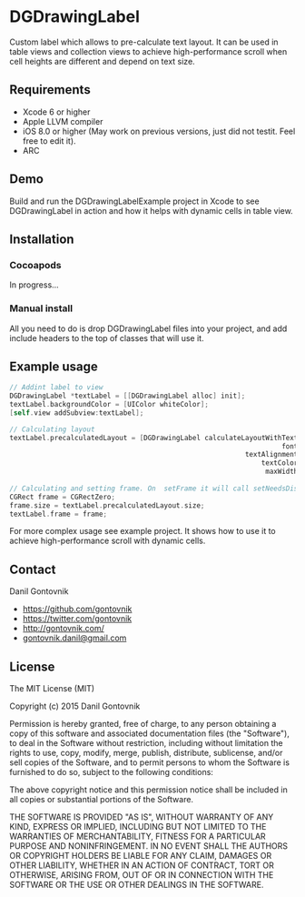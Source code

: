 # DGDrawingLabel
Custom label which allows to pre-calculate text layout. It can be used in table views and collection views to achieve high-performance scroll when cell heights are different and depend on text size.

## Requirements
* Xcode 6 or higher
* Apple LLVM compiler
* iOS 8.0 or higher (May work on previous versions, just did not testit. Feel free to edit it).
* ARC

## Demo

Build and run the DGDrawingLabelExample project in Xcode to see DGDrawingLabel in action and how it helps with dynamic cells in table view.

## Installation

### Cocoapods

In progress...

### Manual install

All you need to do is drop DGDrawingLabel files into your project, and add include headers to the top of classes that will use it.

## Example usage

``` objective-c
// Addint label to view
DGDrawingLabel *textLabel = [[DGDrawingLabel alloc] init];
textLabel.backgroundColor = [UIColor whiteColor];
[self.view addSubview:textLabel];

// Calculating layout
textLabel.precalculatedLayout = [DGDrawingLabel calculateLayoutWithText:@"text goes here"
                                                                   font:[UIFont systemFontOfSize:16.0f]
                                                          textAlignment:NSTextAlignmentCenter
                                                              textColor:[UIColor grayColor]
                                                               maxWidth:self.view.bounds.size.width];
                                                               
// Calculating and setting frame. On  setFrame it will call setNeedsDisplay and will draw text using precalculated layout.
CGRect frame = CGRectZero;
frame.size = textLabel.precalculatedLayout.size;
textLabel.frame = frame;
```

For more complex usage see example project. It shows how to use it to achieve high-performance scroll with dynamic cells.

## Contact

Danil Gontovnik

- https://github.com/gontovnik
- https://twitter.com/gontovnik
- http://gontovnik.com/
- gontovnik.danil@gmail.com


## License

The MIT License (MIT)

Copyright (c) 2015 Danil Gontovnik

Permission is hereby granted, free of charge, to any person obtaining a copy
of this software and associated documentation files (the "Software"), to deal
in the Software without restriction, including without limitation the rights
to use, copy, modify, merge, publish, distribute, sublicense, and/or sell
copies of the Software, and to permit persons to whom the Software is
furnished to do so, subject to the following conditions:

The above copyright notice and this permission notice shall be included in all
copies or substantial portions of the Software.

THE SOFTWARE IS PROVIDED "AS IS", WITHOUT WARRANTY OF ANY KIND, EXPRESS OR
IMPLIED, INCLUDING BUT NOT LIMITED TO THE WARRANTIES OF MERCHANTABILITY,
FITNESS FOR A PARTICULAR PURPOSE AND NONINFRINGEMENT. IN NO EVENT SHALL THE
AUTHORS OR COPYRIGHT HOLDERS BE LIABLE FOR ANY CLAIM, DAMAGES OR OTHER
LIABILITY, WHETHER IN AN ACTION OF CONTRACT, TORT OR OTHERWISE, ARISING FROM,
OUT OF OR IN CONNECTION WITH THE SOFTWARE OR THE USE OR OTHER DEALINGS IN THE
SOFTWARE.
